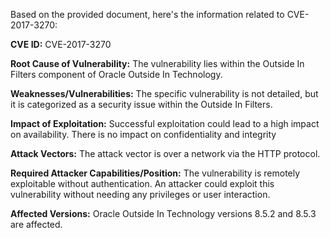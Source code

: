Based on the provided document, here's the information related to CVE-2017-3270:

**CVE ID:** CVE-2017-3270

**Root Cause of Vulnerability:** The vulnerability lies within the Outside In Filters component of Oracle Outside In Technology.

**Weaknesses/Vulnerabilities:** The specific vulnerability is not detailed, but it is categorized as a security issue within the Outside In Filters.

**Impact of Exploitation:** Successful exploitation could lead to a high impact on availability. There is no impact on confidentiality and integrity

**Attack Vectors:** The attack vector is over a network via the HTTP protocol.

**Required Attacker Capabilities/Position:** The vulnerability is remotely exploitable without authentication. An attacker could exploit this vulnerability without needing any privileges or user interaction.

**Affected Versions:** Oracle Outside In Technology versions 8.5.2 and 8.5.3 are affected.